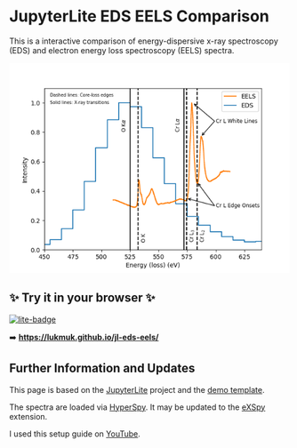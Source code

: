 # JupyterLite EDS EELS Comparison

This is a interactive comparison of energy-dispersive x-ray spectroscopy (EDS) and electron energy loss spectroscopy (EELS) spectra.

![Cr2O3-eds-eels-comparison](https://github.com/lukmuk/jl-eds-eels/blob/main/teaser.png)

## ✨ Try it in your browser ✨
[![lite-badge](https://jupyterlite.rtfd.io/en/latest/_static/badge.svg)](https://lukmuk.github.io/jl-eds-eels/)



➡️ **https://lukmuk.github.io/jl-eds-eels/**


## Further Information and Updates

This page is based on the [JupyterLite](https://github.com/jupyterlite/jupyterlite) project and the [demo template](https://github.com/jupyterlite/demo).

The spectra are loaded via [HyperSpy](https://hyperspy.org/). It may be updated to the [eXSpy](https://hyperspy.org/exspy/) extension.

I used this setup guide on [YouTube](https://www.youtube.com/watch?v=-Jq0Qb39YPk).
